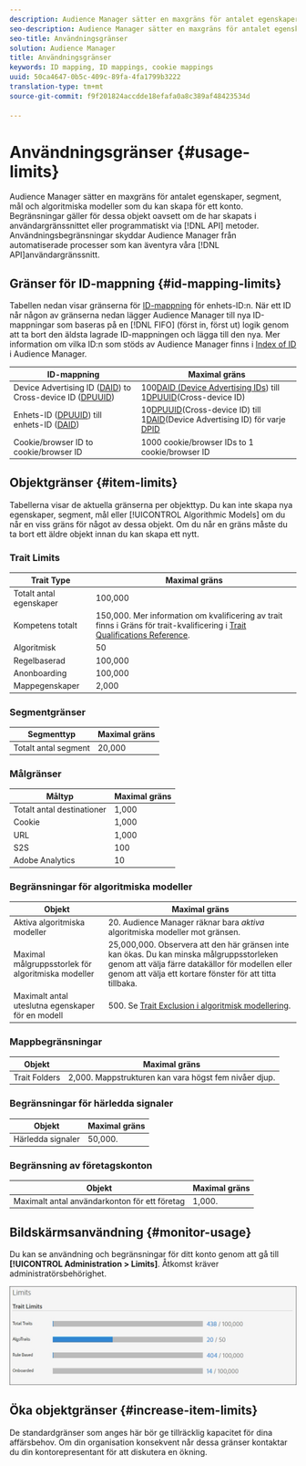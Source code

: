 ```yaml
---
description: Audience Manager sätter en maxgräns för antalet egenskaper, segment, mål och algoritmiska modeller som du kan skapa för ett konto. Begränsningar gäller för dessa objekt oavsett om de har skapats i användargränssnittet eller programmatiskt via API-metoder. Användningsbegränsningar skyddar Audience Manager från automatiserade processer som kan äventyra våra API:er eller användargränssnittet.
seo-description: Audience Manager sätter en maxgräns för antalet egenskaper, segment, mål och algoritmiska modeller som du kan skapa för ett konto. Begränsningar gäller för dessa objekt oavsett om de har skapats i användargränssnittet eller programmatiskt via API-metoder. Användningsbegränsningar skyddar Audience Manager från automatiserade processer som kan äventyra våra API:er eller användargränssnittet.
seo-title: Användningsgränser
solution: Audience Manager
title: Användningsgränser
keywords: ID mapping, ID mappings, cookie mappings
uuid: 50ca4647-0b5c-409c-89fa-4fa1799b3222
translation-type: tm+mt
source-git-commit: f9f201824accdde18efafa0a8c389af48423534d

---
```



# Användningsgränser {#usage-limits}

Audience Manager sätter en maxgräns för antalet egenskaper, segment, mål och algoritmiska modeller som du kan skapa för ett konto. Begränsningar gäller för dessa objekt oavsett om de har skapats i användargränssnittet eller programmatiskt via [!DNL API] metoder. Användningsbegränsningar skyddar Audience Manager från automatiserade processer som kan äventyra våra [!DNL API]användargränssnitt.

## Gränser för ID-mappning {#id-mapping-limits}

Tabellen nedan visar gränserna för [ID-mappning](../../integration/sending-audience-data/batch-data-transfer-explained/id-sync-http.md) för enhets-ID:n. När ett ID når någon av gränserna nedan lägger Audience Manager till nya ID-mappningar som baseras på en [!DNL FIFO] (först in, först ut) logik genom att ta bort den äldsta lagrade ID-mappningen och lägga till den nya. Mer information om vilka ID:n som stöds av Audience Manager finns i [Index of ID](../../reference/ids-in-aam.md) i Audience Manager.

| ID-mappning | Maximal gräns |
|-----------|-------------- |
| Device Advertising ID ([DAID](../../reference/ids-in-aam.md)) to Cross-device ID ([DPUUID](../../reference/ids-in-aam.md)) | 100[DAID (Device Advertising IDs](../../reference/ids-in-aam.md)) till 1[DPUUID](../../reference/ids-in-aam.md)(Cross-device ID) |
| Enhets-ID ([DPUUID](../../reference/ids-in-aam.md)) till enhets-ID ([DAID](../../reference/ids-in-aam.md)) | 10[DPUUID](../../reference/ids-in-aam.md)(Cross-device ID) till 1[DAID](../../reference/ids-in-aam.md)(Device Advertising ID) för varje [DPID](../../reference/ids-in-aam.md) |
| Cookie/browser ID to cookie/browser ID | 1000 cookie/browser IDs to 1 cookie/browser ID |

## Objektgränser {#item-limits}

Tabellerna visar de aktuella gränserna per objekttyp. Du kan inte skapa nya egenskaper, segment, mål eller [!UICONTROL Algorithmic Models] om du når en viss gräns för något av dessa objekt. Om du når en gräns måste du ta bort ett äldre objekt innan du kan skapa ett nytt.

### Trait Limits

| Trait Type | Maximal gräns |
| -------------------------- | ------------------------------------- |
| Totalt antal egenskaper | 100,000 |
| Kompetens totalt | 150,000. Mer information om kvalificering av trait finns i Gräns för trait-kvalificering i [Trait Qualifications Reference](/help/using/features/traits/trait-qualification-reference.md#trait-qualification-limit). |
| Algoritmisk | 50 |
| Regelbaserad | 100,000 |
| Anonboarding | 100,000 |
| Mappegenskaper | 2,000 |

### Segmentgränser

| Segmenttyp | Maximal gräns |
| -------------- | ------------- |
| Totalt antal segment | 20,000 |

### Målgränser

| Måltyp | Maximal gräns |
| ------------------ | ------------- |
| Totalt antal destinationer | 1,000 |
| Cookie | 1,000 |
| URL | 1,000 |
| S2S | 100 |
| Adobe Analytics | 10 |

### Begränsningar för algoritmiska modeller

| Objekt | Maximal gräns |
| -------- | ----- |
| Aktiva algoritmiska modeller | 20. Audience Manager räknar bara *aktiva* algoritmiska modeller mot gränsen. |
| Maximal målgruppsstorlek för algoritmiska modeller | 25,000,000.  Observera att den här gränsen inte kan ökas. Du kan minska målgruppsstorleken genom att välja färre datakällor för modellen eller genom att välja ett kortare fönster för att titta tillbaka. |
| Maximalt antal uteslutna egenskaper för en modell | 500. Se [Trait Exclusion i algoritmisk modellering](/help/using/features/algorithmic-models/trait-exclusion-algo-models.md). |

### Mappbegränsningar

| Objekt | Maximal gräns |
| ------------- | ------------------ |
| Trait Folders | 2,000.  Mappstrukturen kan vara högst fem nivåer djup. |

### Begränsningar för härledda signaler

| Objekt | Maximal gräns |
| --------------- | ------------- |
| Härledda signaler | 50,000. |

### Begränsning av företagskonton

| Objekt | Maximal gräns |
| ----------- | ------------- |
| Maximalt antal användarkonton för ett företag | 1,000. |

## Bildskärmsanvändning {#monitor-usage}

Du kan se användning och begränsningar för ditt konto genom att gå till **[!UICONTROL Administration > Limits]**. Åtkomst kräver administratörsbehörighet.

![användningsbegränsningar, bild](assets/usage-limits.png)

## Öka objektgränser {#increase-item-limits}

De standardgränser som anges här bör ge tillräcklig kapacitet för dina affärsbehov. Om din organisation konsekvent når dessa gränser kontaktar du din kontorepresentant för att diskutera en ökning.